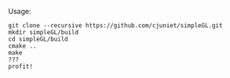 Usage:

    git clone --recursive https://github.com/cjuniet/simpleGL.git
    mkdir simpleGL/build
    cd simpleGL/build
    cmake ..
    make
    ???
    profit!

